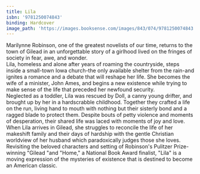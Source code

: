 ```yaml
---
title: Lila
isbn: '9781250074843'
binding: Hardcover
image_path: 'https://images.booksense.com/images/843/074/9781250074843.jpg'
---
```



Marilynne Robinson, one of the greatest novelists of our time, returns to the town of Gilead in an unforgettable story of a girlhood lived on the fringes of society in fear, awe, and wonder.
<br>Lila, homeless and alone after years of roaming the countryside, steps inside a small-town Iowa church-the only available shelter from the rain-and ignites a romance and a debate that will reshape her life. She becomes the wife of a minister, John Ames, and begins a new existence while trying to make sense of the life that preceded her newfound security.
<br>Neglected as a toddler, Lila was rescued by Doll, a canny young drifter, and brought up by her in a hardscrabble childhood. Together they crafted a life on the run, living hand to mouth with nothing but their sisterly bond and a ragged blade to protect them. Despite bouts of petty violence and moments of desperation, their shared life was laced with moments of joy and love. When Lila arrives in Gilead, she struggles to reconcile the life of her makeshift family and their days of hardship with the gentle Christian worldview of her husband which paradoxically judges those she loves.
<br>Revisiting the beloved characters and setting of Robinson's Pulitzer Prize-winning "Gilead "and "Home," a National Book Award finalist, "Lila" is a moving expression of the mysteries of existence that is destined to become an American classic.